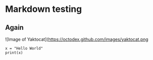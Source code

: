 # Markdown testing

## Again

![Image of Yaktocat](https://octodex.github.com/images/yaktocat.png

```
x = "Hello World"
print(x)
```
